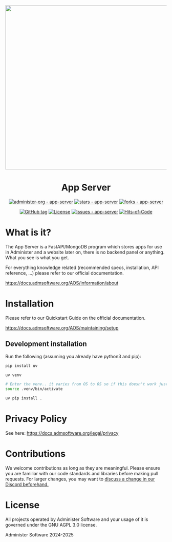 <div align = "center">
<img src="https://github.com/administer-org/administer/raw/main/.readme/Administer-Text.png?raw=true" width="512">

# App Server

[![administer-org - app-server](https://img.shields.io/static/v1?label=administer-org&message=app-server&color=green&logo=github)](https://github.com/administer-org/app-server "Go to GitHub repo") [![stars - app-server](https://img.shields.io/github/stars/administer-org/app-server?style=social)](https://github.com/administer-org/app-server) [![forks - app-server](https://img.shields.io/github/forks/administer-org/app-server?style=social)](https://github.com/administer-org/app-server)

[![GitHub tag](https://img.shields.io/github/tag/administer-org/app-server?include_prereleases=&sort=semver&color=green)](https://github.com/administer-org/app-server/releases/) [![License](https://img.shields.io/badge/License-AGPL--3.0-green)](#license) [![issues - app-server](https://img.shields.io/github/issues/administer-org/app-server)](https://github.com/administer-org/app-server/issues) [![Hits-of-Code](https://hitsofcode.com/github/administer-org/app-server?branch=main)](https://hitsofcode.com/github/administer-org/app-server/view?branch=main)

</div>


# What is it?

The App Server is a FastAPI/MongoDB program which stores apps for use in Administer and a website later on, there is no backend panel or anything. What you see is what you get.

For everything knowledge related (recommended specs, installation, API reference, ...) please refer to our official documentation.

https://docs.admsoftware.org/AOS/information/about

# Installation

Please refer to our Quickstart Guide on the official documentation.

https://docs.admsoftware.org/AOS/maintaining/setup

## Development installation

Run the following (assuming you already have python3 and pip):
```sh
pip install uv

uv venv

# Enter the venv.. it varies from OS to OS so if this doesn't work just run the command it tells you to
source .venv/bin/activate

uv pip install .
```

# Privacy Policy

See here: https://docs.admsoftware.org/legal/privacy

# Contributions

We welcome contributions as long as they are meaningful. Please ensure you are familiar with our code standards and libraries before making pull requests. For larger changes, you may want to [discuss a change in our Discord beforehand.](https://to.admsoftware.org/discord)


# License

All projects operated by Administer Software and your usage of it is governed under the GNU AGPL 3.0 license.

Administer Software 2024-2025
